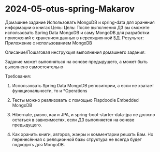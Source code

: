 # 2024-05-otus-spring-Makarov

Домашнее задание
Использовать MongoDB и spring-data для хранения информации о книгах
Цель:
Цель: После выполнения ДЗ вы сможете использовать Spring Data MongoDB и саму MongoDB для разработки приложений с хранением данных в нереляционной БД.
Результат: Приложение с использованием MongoDB

Описание/Пошаговая инструкция выполнения домашнего задания:

Задание может выполняться на основе предыдущего, а может быть выполнено самостоятельно

Требования:

1. Использовать Spring Data MongoDB репозитории, а если не хватает функциональности, то и *Operations

2. Тесты можно реализовать с помощью Flapdoodle Embedded MongoDB

3. Hibernate, равно, как и JPA, и spring-boot-starter-data-jpa не должно остаться в зависимостях, если ДЗ выполняется на основе предыдущего.

4. Как хранить книги, авторов, жанры и комментарии решать Вам. Но перенесённая с реляционной базы структура не всегда будет подходить для MongoDB.

   
   
   
  